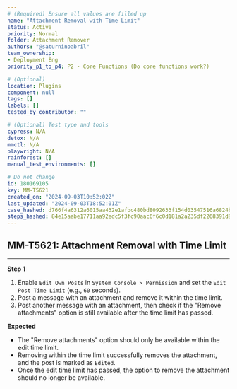 ```yaml
---
# (Required) Ensure all values are filled up
name: "Attachment Removal with Time Limit"
status: Active
priority: Normal
folder: Attachment Remover
authors: "@saturninoabril"
team_ownership: 
- Deployment Eng
priority_p1_to_p4: P2 - Core Functions (Do core functions work?)

# (Optional)
location: Plugins
component: null
tags: []
labels: []
tested_by_contributor: ""

# (Optional) Test type and tools
cypress: N/A
detox: N/A
mmctl: N/A
playwright: N/A
rainforest: []
manual_test_environments: []

# Do not change
id: 180169105
key: MM-T5621
created_on: "2024-09-03T10:52:02Z"
last_updated: "2024-09-03T18:52:01Z"
case_hashed: d766f4a6312a6015aa432e1afbc480bd8092633f154d03547516a6824ba3727115d28e017060abbd3f472b9f4a1f02ed
steps_hashed: 84e15aabe17711aa92edc5f3fc90aac6f6c0d181a2a235df2268391d9a395b6f936a98921117f4931b89e90d070c688b
---
```


<!-- (Auto-generated) Based on frontmatter's "key" and "name" -->

## MM-T5621: Attachment Removal with Time Limit

---

**Step 1**

1. Enable `Edit Own Posts` in `System Console > Permission` and set the `Edit Post Time Limit` (e.g., `60` seconds).
2. Post a message with an attachment and remove it within the time limit.
3. Post another message with an attachment, then check if the "Remove attachments" option is still available after the time limit has passed.

**Expected**

- The "Remove attachments" option should only be available within the edit time limit.
- Removing within the time limit successfully removes the attachment, and the post is marked as `Edited`.
- Once the edit time limit has passed, the option to remove the attachment should no longer be available.
